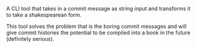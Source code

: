 A CLI tool that takes in a commit message as string input and transforms it to take a shakespearean form.

This tool solves the problem that is the boring commit messages and will give commit histories the potential to be compiled into a book in the future (definitely serious).
